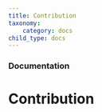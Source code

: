 ```yaml
---
title: Contribution
taxonomy:
    category: docs
child_type: docs
---
```


### Documentation

# Contribution

